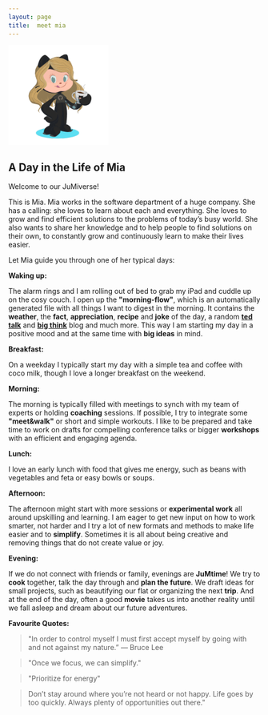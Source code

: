 ```yaml
---
layout: page
title:  meet mia
--- 
```


<img src="/assets/images/JuMia.PNG" width="200" height="200">

## A Day in the Life of Mia

Welcome to our JuMiverse!

This is Mia. 
Mia works in the software department of a huge company. She has a calling: she loves to learn about each and everything. She loves to grow and find efficient solutions to the problems of today’s busy world. 
She also wants to share her knowledge and to help people to find solutions on their own, to constantly grow and continuously learn to make their lives easier.

Let Mia guide you through one of her typical days:

**Waking up:**

The alarm rings and I am rolling out of bed to grab my iPad and cuddle up on the cosy couch.
I open up the **"morning-flow"**, which is an automatically generated file with all things I want to digest in the morning. It contains the **weather**, the **fact**, **appreciation**, **recipe** and **joke** of the day, a random [**ted talk**](https://www.ted.com/) and [**big think**](https://bigthink.com/) blog and much more.
This way I am starting my day in a positive mood and at the same time with **big ideas** in mind.

**Breakfast:**

On a weekday I typically start my day with a simple tea and coffee with coco milk, though I love a longer breakfast on the weekend.

**Morning:**

The morning is typically filled with meetings to synch with my team of experts or holding **coaching** sessions. If possible, I try to integrate some **"meet&walk"** or short and simple workouts.
I like to be prepared and take time to work on drafts for compelling conference talks or bigger **workshops** with an efficient and engaging agenda.

**Lunch:**

I love an early lunch with food that gives me energy, such as beans with vegetables and feta or easy bowls or soups.

**Afternoon:**

The afternoon might start with more sessions or **experimental work** all around upskilling and learning.
I am eager to get new input on how to work smarter, not harder and I try a lot of new formats and methods to make life easier and to **simplify**.
Sometimes it is all about being creative and removing things that do not create value or joy.

**Evening:**

If we do not connect with friends or family, evenings are **JuMtime**! 
We try to **cook** together, talk the day through and **plan the future**.
We draft ideas for small projects, such as beautifying our flat or organizing the next **trip**.
And at the end of the day, often a good **movie** takes us into another reality until we fall asleep and dream about our future adventures.

**Favourite Quotes:**
> "In order to control myself I must first accept myself by going with and not against my nature.” ― Bruce Lee

> "Once we focus, we can simplify."

> "Prioritize for energy"

> Don’t stay around where you’re not heard or not happy. Life goes by too quickly. Always plenty of opportunities out there."

